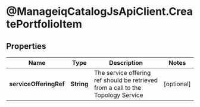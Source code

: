 # @ManageiqCatalogJsApiClient.CreatePortfolioItem

## Properties
Name | Type | Description | Notes
------------ | ------------- | ------------- | -------------
**serviceOfferingRef** | **String** | The service offering ref should be retrieved from a call to the Topology Service | [optional] 


